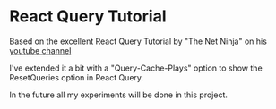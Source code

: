 # React Query Tutorial
Based on the excellent React Query Tutorial by "The Net Ninja" on his
[youtube channel](https://www.youtube.com/watch?v=x1rQ61otgtU)


I've extended it a bit with a "Query-Cache-Plays" option to show the ResetQueries option in React Query. 

In the future all my experiments will be done in this project. 



